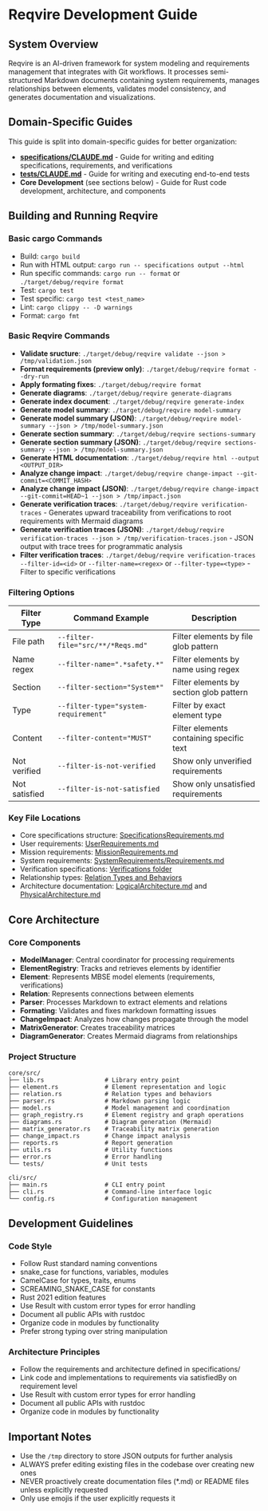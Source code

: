 # Reqvire Development Guide

## System Overview
Reqvire is an AI-driven framework for system modeling and requirements management that integrates with Git workflows. It processes semi-structured Markdown documents containing system requirements, manages relationships between elements, validates model consistency, and generates documentation and visualizations.

## Domain-Specific Guides

This guide is split into domain-specific guides for better organization:

- **[specifications/CLAUDE.md](specifications/CLAUDE.md)** - Guide for writing and editing specifications, requirements, and verifications
- **[tests/CLAUDE.md](tests/CLAUDE.md)** - Guide for writing and executing end-to-end tests
- **Core Development** (see sections below) - Guide for Rust code development, architecture, and components

## Building and Running Reqvire

### Basic cargo Commands
- Build: `cargo build`
- Run with HTML output: `cargo run -- specifications output --html`
- Run specific commands: `cargo run -- format` or `./target/debug/reqvire format`
- Test: `cargo test`
- Test specific: `cargo test <test_name>`
- Lint: `cargo clippy -- -D warnings`
- Format: `cargo fmt`

### Basic Reqvire Commands
- **Validate sructure**: `./target/debug/reqvire validate --json > /tmp/validation.json`
- **Format requirements (preview only)**: `./target/debug/reqvire format --dry-run`
- **Apply formating fixes**: `./target/debug/reqvire format`
- **Generate diagrams**: `./target/debug/reqvire generate-diagrams`
- **Generate index document**: `./target/debug/reqvire generate-index`
- **Generate model summary**: `./target/debug/reqvire model-summary`
- **Generate model summary (JSON)**: `./target/debug/reqvire model-summary --json > /tmp/model-summary.json`
- **Generate section summary**: `./target/debug/reqvire sections-summary`
- **Generate section summary (JSON)**: `./target/debug/reqvire sections-summary --json > /tmp/model-summary.json`
- **Generate HTML documentation**: `./target/debug/reqvire html --output <OUTPUT_DIR>`
- **Analyze change impact**: `./target/debug/reqvire change-impact --git-commit=<COMMIT_HASH>`
- **Analyze change impact (JSON)**: `./target/debug/reqvire change-impact --git-commit=HEAD~1 --json > /tmp/impact.json`
- **Generate verification traces**: `./target/debug/reqvire verification-traces` - Generates upward traceability from verifications to root requirements with Mermaid diagrams
- **Generate verification traces (JSON)**: `./target/debug/reqvire verification-traces --json > /tmp/verification-traces.json` - JSON output with trace trees for programmatic analysis
- **Filter verification traces**: `./target/debug/reqvire verification-traces --filter-id=<id>` or `--filter-name=<regex>` or `--filter-type=<type>` - Filter to specific verifications


### Filtering Options

| Filter Type | Command Example | Description |
|-------------|----------------|-------------|
| File path | `--filter-file="src/**/*Reqs.md"` | Filter elements by file glob pattern |
| Name regex | `--filter-name=".*safety.*"` | Filter elements by name using regex |
| Section | `--filter-section="System*"` | Filter elements by section glob pattern |
| Type | `--filter-type="system-requirement"` | Filter by exact element type |
| Content | `--filter-content="MUST"` | Filter elements containing specific text |
| Not verified | `--filter-is-not-verified` | Show only unverified requirements |
| Not satisfied | `--filter-is-not-satisfied` | Show only unsatisfied requirements |

### Key File Locations
- Core specifications structure: [SpecificationsRequirements.md](specifications/SpecificationsRequirements.md)
- User requirements: [UserRequirements.md](specifications/UserRequirements.md)
- Mission requirements: [MissionRequirements.md](specifications/MissionRequirements.md)
- System requirements: [SystemRequirements/Requirements.md](specifications/SystemRequirements/Requirements.md)
- Verification specifications: [Verifications folder](specifications/Verifications)
- Relationship types: [Relation Types and Behaviors](specifications/SpecificationsRequirements.md#relation-types-and-behaviors)
- Architecture documentation: [LogicalArchitecture.md](specifications/LogicalArchitecture.md) and [PhysicalArchitecture.md](specifications/PhysicalArchitecture.md)


## Core Architecture

### Core Components
- **ModelManager**: Central coordinator for processing requirements
- **ElementRegistry**: Tracks and retrieves elements by identifier
- **Element**: Represents MBSE model elements (requirements, verifications)
- **Relation**: Represents connections between elements
- **Parser**: Processes Markdown to extract elements and relations
- **Formating**: Validates and fixes markdown formatting issues
- **ChangeImpact**: Analyzes how changes propagate through the model
- **MatrixGenerator**: Creates traceability matrices
- **DiagramGenerator**: Creates Mermaid diagrams from relationships

### Project Structure
```
core/src/
├── lib.rs                 # Library entry point
├── element.rs             # Element representation and logic
├── relation.rs            # Relation types and behaviors
├── parser.rs              # Markdown parsing logic
├── model.rs               # Model management and coordination
├── graph_registry.rs      # Element registry and graph operations
├── diagrams.rs            # Diagram generation (Mermaid)
├── matrix_generator.rs    # Traceability matrix generation
├── change_impact.rs       # Change impact analysis
├── reports.rs             # Report generation
├── utils.rs               # Utility functions
├── error.rs               # Error handling
└── tests/                 # Unit tests

cli/src/
├── main.rs                # CLI entry point
├── cli.rs                 # Command-line interface logic
└── config.rs              # Configuration management
```

## Development Guidelines

### Code Style
- Follow Rust standard naming conventions
- snake_case for functions, variables, modules
- CamelCase for types, traits, enums
- SCREAMING_SNAKE_CASE for constants
- Rust 2021 edition features
- Use Result with custom error types for error handling
- Document all public APIs with rustdoc
- Organize code in modules by functionality
- Prefer strong typing over string manipulation

### Architecture Principles
- Follow the requirements and architecture defined in specifications/
- Link code and implementations to requirements via satisfiedBy on requirement level
- Use Result with custom error types for error handling
- Document all public APIs with rustdoc
- Organize code in modules by functionality

## Important Notes

- Use the `/tmp` directory to store JSON outputs for further analysis
- ALWAYS prefer editing existing files in the codebase over creating new ones
- NEVER proactively create documentation files (*.md) or README files unless explicitly requested
- Only use emojis if the user explicitly requests it
